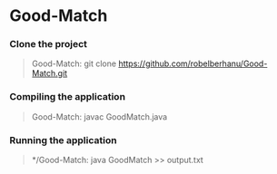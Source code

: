 # Good-Match

### Clone the project
> Good-Match: git clone https://github.com/robelberhanu/Good-Match.git

### Compiling the application
> Good-Match: javac GoodMatch.java

### Running the application
> */Good-Match: java GoodMatch >> output.txt